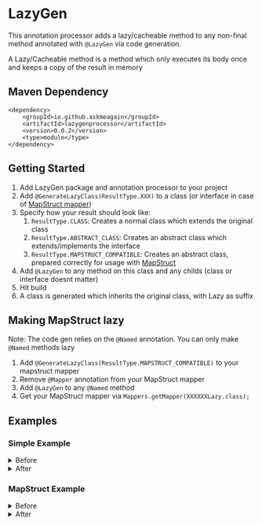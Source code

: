 # LazyGen

This annotation processor adds a lazy/cacheable method to any non-final method annotated with `@LazyGen` via code
generation.

A Lazy/Cacheable method is a method which only executes its body once and keeps a copy of the result in memory

## Maven Dependency

    <dependency>
        <groupId>io.github.askmeagain</groupId>
        <artifactId>lazygenprocessor</artifactId>
        <version>0.0.2</version>
        <type>module</type>
    </dependency>

## Getting Started

1. Add LazyGen package and annotation processor to your project
2. Add `@GenerateLazyClass(ResultType.XXX)` to a class (or interface in case
   of [MapStruct mapper](https://github.com/mapstruct/mapstruct))
3. Specify how your result should look like:
    1. `ResultType.CLASS`: Creates a normal class which extends the original class
    2. `ResultType.ABSTRACT_CLASS`: Creates an abstract class which extends/implements the interface
    3. `ResultType.MAPSTRUCT_COMPATIBLE`: Creates an abstract class, prepared correctly for usage with
       [MapStruct](https://github.com/mapstruct/mapstruct)
4. Add `@LazyGen` to any method on this class and any childs (class or interface doesnt matter)
5. Hit build
6. A class is generated which inherits the original class, with Lazy as suffix

## Making MapStruct lazy

Note: The code gen relies on the `@Named` annotation. You can only make `@Named` methods lazy

1. Add `@GenerateLazyClass(ResultType.MAPSTRUCT_COMPATIBLE)` to your mapstruct mapper
2. Remove `@Mapper` annotation from your MapStruct mapper
3. Add `@LazyGen` to any `@Named` method
4. Get your MapStruct mapper via `Mappers.getMapper(XXXXXXLazy.class);`

## Examples

### Simple Example

<details><summary>Before</summary>
<p>

    @GenerateLazyClass
    public class NormalClass {
        
        @LazyGen
        String abc(){
            return "Test";
        }
    }

</p>
</details>

<details><summary>After</summary>
<p>

    public class LazyNormalClass extends NormalClass {
        private java.lang.String _abc;
        
        @Override
        public java.lang.String abc() {
            if (_abc != null) {
                return _abc;
            }
            _abc = super.abc();
            return _abc;
        }
    }

</p>
</details>

### MapStruct Example

<details><summary>Before</summary>
<p>

    @GenerateLazyClass(ResultType.MAPSTRUCT_COMPATIBLE)
    public interface TestMapper {
    
        @Mapping(target = ".", source = "input", qualifiedByName = "a")
        String mapSummations(String input);
        
        @LazyGen
        @Named("a")
        default String a(TestMapper calculator) {
            System.out.println("a");
            return "a";
        }
    }

</p>
</details>

<details><summary>After</summary>
<p>

    @Mapper
    public abstract class LazyTestMapper implements TestMapper {
    
        @Named("a")
        @Override
        public java.lang.String a(io.github.askmeagain.lazygen.calculator.simple.MapstructAbstractClass _TestMapper0) {
            if (_a != null) {
                return _a;
            }
            _a = TestMapper.super.a(_TestMapper0);
            return _a;
        }
        private java.lang.String _a;
    }

</p>
</details>